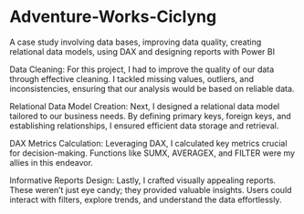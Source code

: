 # Adventure-Works-Ciclyng
A case study involving data bases, improving data quality, creating relational data models, using DAX and designing reports with Power BI

Data Cleaning: 
For this project, I had to improve the quality of our data through effective cleaning. I tackled missing values, outliers, and inconsistencies, ensuring that our analysis would be based on reliable data.

Relational Data Model Creation: 
Next, I designed a relational data model tailored to our business needs. By defining primary keys, foreign keys, and establishing relationships, I ensured efficient data storage and retrieval.

DAX Metrics Calculation: 
Leveraging DAX, I calculated key metrics crucial for decision-making. Functions like SUMX, AVERAGEX, and FILTER were my allies in this endeavor.

Informative Reports Design: 
Lastly, I crafted visually appealing reports. These weren’t just eye candy; they provided valuable insights. Users could interact with filters, explore trends, and understand the data effortlessly.

